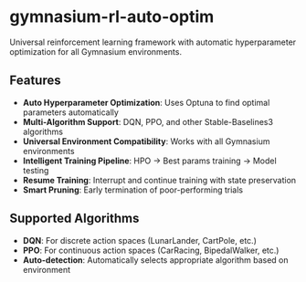 # gymnasium-rl-auto-optim

Universal reinforcement learning framework with automatic hyperparameter optimization for all Gymnasium environments.

## Features

- **Auto Hyperparameter Optimization**: Uses Optuna to find optimal parameters automatically
- **Multi-Algorithm Support**: DQN, PPO, and other Stable-Baselines3 algorithms
- **Universal Environment Compatibility**: Works with all Gymnasium environments
- **Intelligent Training Pipeline**: HPO → Best params training → Model testing
- **Resume Training**: Interrupt and continue training with state preservation
- **Smart Pruning**: Early termination of poor-performing trials

## Supported Algorithms

- **DQN**: For discrete action spaces (LunarLander, CartPole, etc.)
- **PPO**: For continuous action spaces (CarRacing, BipedalWalker, etc.)
- **Auto-detection**: Automatically selects appropriate algorithm based on environment
